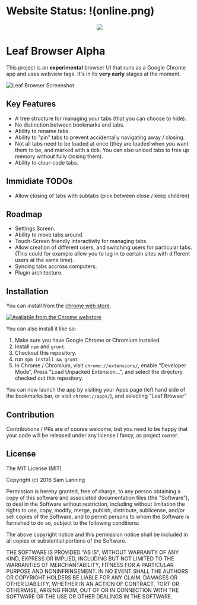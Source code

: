 # Website Status: !(online.png)

<p align="center">
  <a href="https://chrome.google.com/webstore/detail/leaf-browser-alpha/nefehiekhccmedmdoilmhikhdiiijkbe"><img src="docs/webstore.png" /></a>
</p>

# Leaf Browser Alpha

This project is an **experimental** browser UI that runs as a Google Chrome app
and uses webview tags. It's in its **very early** stages at the moment.

![Leaf Browser Screenshot](screenshot.png)

## Key Features

* A tree structure for managing your tabs (that you can choose to hide).
* No distinction between bookmarks and tabs.
* Ability to rename tabs.
* Ability to "pin" tabs to prevent accidentally navigating away / closing.
* Not all tabs need to be loaded at once (they are loaded when you want them to
  be, and marked with a tick. You can also unload tabs to free up memory
  without fully closing them).
* Ability to clour-code tabs.

## Immidiate TODOs

* Allow closing of tabs with subtabs (pick between close / keep children)

## Roadmap

* Settings Screen.
* Ability to move tabs around.
* Touch-Screen friendly interactivity for managing tabs.
* Allow creation of different users, and switching users for particular tabs.
  (This could for example allow you to log in to certain sites with different
  users at the same time).
* Syncing tabs accross computers.
* Plugin architecture.

## Installation

You can install from the [chrome web store](https://chrome.google.com/webstore/detail/leaf-browser-alpha/nefehiekhccmedmdoilmhikhdiiijkbe).

[![Avaliable from the Chrome webstore](docs/webstore.png)](https://chrome.google.com/webstore/detail/leaf-browser-alpha/nefehiekhccmedmdoilmhikhdiiijkbe)

You can also install it like so:

1. Make sure you have Google Chrome or Chromium installed.
2. Install `npm` and `grunt`.
2. Checkout this repository.
3. run `npm install && grunt`
4. In Chrome / Chromium, visit `chrome://extensions/`, enable "Developer Mode",
   Press "Load Unpacked Extension...", and select the directory checked out this
   repository.

You can now launch the app by visiting your Apps page (left hand side of the
bookmarks bar, or visit `chrome://apps/`), and selecting "Leaf Browser"

## Contribution

Contributions / PRs are of course welcome, but you need to be happy that your
code will be released under any license I fancy, as project owner.

## License

The MIT License (MIT)

Copyright (c) 2016 Sam Lanning

Permission is hereby granted, free of charge, to any person obtaining a copy of this software and associated documentation files (the "Software"), to deal in the Software without restriction, including without limitation the rights to use, copy, modify, merge, publish, distribute, sublicense, and/or sell copies of the Software, and to permit persons to whom the Software is furnished to do so, subject to the following conditions:

The above copyright notice and this permission notice shall be included in all copies or substantial portions of the Software.

THE SOFTWARE IS PROVIDED "AS IS", WITHOUT WARRANTY OF ANY KIND, EXPRESS OR IMPLIED, INCLUDING BUT NOT LIMITED TO THE WARRANTIES OF MERCHANTABILITY, FITNESS FOR A PARTICULAR PURPOSE AND NONINFRINGEMENT. IN NO EVENT SHALL THE AUTHORS OR COPYRIGHT HOLDERS BE LIABLE FOR ANY CLAIM, DAMAGES OR OTHER LIABILITY, WHETHER IN AN ACTION OF CONTRACT, TORT OR OTHERWISE, ARISING FROM, OUT OF OR IN CONNECTION WITH THE SOFTWARE OR THE USE OR OTHER DEALINGS IN THE SOFTWARE.
